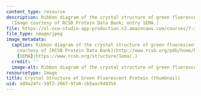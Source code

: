```yaml
---
content_type: resource
description: Ribbon diagram of the crystal structure of green fluorescent protein.
  (Image courtesy of RCSB Protein Data Bank; entry 1EMA.)
file: https://ol-ocw-studio-app-production.s3.amazonaws.com/courses/7-341-brightening-up-life-harnessing-the-power-of-fluorescence-imaging-to-observe-biology-in-action-fall-2006/ad9a24fc59f226679fa8cb5aac949354_7-341f06-th.jpg
file_type: image/jpeg
image_metadata:
  caption: Ribbon diagram of the crystal structure of green fluorescent protein. (Image
    courtesy of [RCSB Protein Data Bank](http://www.rcsb.org/pdb/home/home.do) entry
    [1EMA](https://www.rcsb.org/structure/1ema).)
  credit: ''
  image-alt: Ribbon diagram of the crystal structure of green fluorescent protein.
resourcetype: Image
title: Crystal Structure of Green Fluorescent Protein (thumbnail)
uid: ad9a24fc-59f2-2667-9fa8-cb5aac949354
---
```

